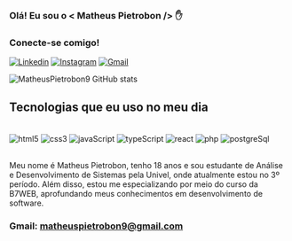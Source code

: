 
### Olá! Eu sou o < Matheus Pietrobon /> ✋


### Conecte-se comigo!
[![Linkedin](https://img.shields.io/badge/LinkedIn-0077B5?style=for-the-badge&logo=linkedin&logoColor=white)](https://www.linkedin.com/in/matheus-pietrobon-0794b5323/) 
[![Instagram](https://img.shields.io/badge/Instagram-E4405F?style=for-the-badge&logo=instagram&logoColor=white)](https://www.instagram.com/matheus_pietrobon11/?hl=en)
[![Gmail](https://img.shields.io/badge/Gmail-D14836?style=for-the-badge&logo=gmail&logoColor=white)](https://mail.google.com/mail/?view=cm&fs=1&to=matheuspietrobon9@gmail.com)



![MatheusPietrobon9 GitHub stats](https://github-readme-stats.vercel.app/api?username=MatheusPietrobon9&show_icons=true&theme=radical)

## Tecnologias que eu uso no meu dia

<div style="display: inline_block"><br/>
    <img align="center" alt="html5" src="https://img.shields.io/badge/html5-%23E34F26.svg?style=for-the-badge&logo=html5&logoColor=white" src=""/>
    <img align="center" alt="css3" src="https://img.shields.io/badge/css3-%231572B6.svg?style=for-the-badge&logo=css3&logoColor=white" />
    <img align="center" alt="javaScript" src="https://img.shields.io/badge/javascript-%23323330.svg?style=for-the-badge&logo=javascript&logoColor=%23F7DF1E" />
    <img align="center" alt="typeScript" src="https://img.shields.io/badge/typescript-%23007ACC.svg?style=for-the-badge&logo=typescript&logoColor=white" />
    <img align="center" alt="react" src="https://img.shields.io/badge/react-%2320232a.svg?style=for-the-badge&logo=react&logoColor=%2361DAFB" />
    <img align="center" alt="php" src="https://img.shields.io/badge/php-%23777BB4.svg?style=for-the-badge&logo=php&logoColor=white" />
    <img align="center" alt="postgreSql" src="https://img.shields.io/badge/postgres-%23316192.svg?style=for-the-badge&logo=postgresql&logoColor=white" />
</div> <br/>

Meu nome é Matheus Pietrobon, tenho 18 anos e sou estudante de Análise e Desenvolvimento de Sistemas pela Univel, onde atualmente estou no 3º período. Além disso, estou me especializando por meio do curso da B7WEB, aprofundando meus conhecimentos em desenvolvimento de software.

### Gmail: matheuspietrobon9@gmail.com




